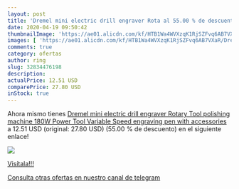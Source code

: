 ```yaml
---
layout: post
title: 'Dremel mini electric drill engraver Rota al 55.00 % de descuento'
date: 2020-04-19 09:50:42
thumbnailImage: 'https://ae01.alicdn.com/kf/HTB1Wa4WVXzqK1RjSZFvq6AB7VXaR/Dremel-mini-electric-drill-engraver-Rotary-Tool-polishing-machine-180W-Power-Tool-Variable-Speed-engraving-pen.jpg_350x350._SL200_.jpg'
images: [ 'https://ae01.alicdn.com/kf/HTB1Wa4WVXzqK1RjSZFvq6AB7VXaR/Dremel-mini-electric-drill-engraver-Rotary-Tool-polishing-machine-180W-Power-Tool-Variable-Speed-engraving-pen.jpg_350x350._SL200_.jpg' ]
comments: true
category: ofertas
author: ring
slug: 32834476198
description:
actualPrice: 12.51 USD
comparePrice: 27.80 USD
inStock: true
---
```


Ahora mismo tienes [Dremel mini electric drill engraver Rotary Tool polishing machine 180W Power Tool Variable Speed engraving pen with accessories](https://www.amazon.com/dp/32834476198/?tag=redken08-20) a 12.51 USD (original: 27.80 USD) (55.00 %  de descuento) en el siguiente enlace!

[![](https://ae01.alicdn.com/kf/HTB1Wa4WVXzqK1RjSZFvq6AB7VXaR/Dremel-mini-electric-drill-engraver-Rotary-Tool-polishing-machine-180W-Power-Tool-Variable-Speed-engraving-pen.jpg_350x350._SL200_.jpg)](https://www.amazon.com/dp/32834476198/?tag=redken08-20)

[Visítala!!!](https://www.amazon.com/dp/32834476198/?tag=redken08-20)

[Consulta otras ofertas en nuestro canal de telegram](https://t.me/s/ofertas25)
